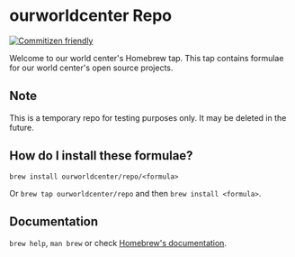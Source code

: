 # ourworldcenter Repo

[![Commitizen friendly](https://img.shields.io/badge/commitizen-friendly-brightgreen.svg)](http://commitizen.github.io/cz-cli/)

Welcome to our world center's Homebrew tap. This tap contains formulae for our world center's open source projects.

## Note

This is a temporary repo for testing purposes only. It may be deleted in the future.

## How do I install these formulae?

`brew install ourworldcenter/repo/<formula>`

Or `brew tap ourworldcenter/repo` and then `brew install <formula>`.

## Documentation

`brew help`, `man brew` or check [Homebrew's documentation](https://docs.brew.sh).
